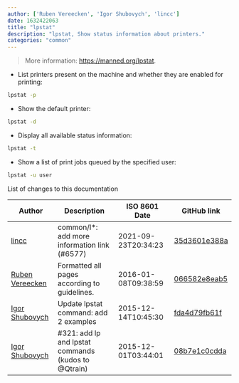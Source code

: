 ```yaml
---
author: ['Ruben Vereecken', 'Igor Shubovych', 'lincc']
date: 1632422063
title: "lpstat"
description: "lpstat, Show status information about printers."
categories: "common"
---
```

> More information: <https://manned.org/lpstat>.

- List printers present on the machine and whether they are enabled for printing:

```bash
lpstat -p
```

- Show the default printer:

```bash
lpstat -d
```

- Display all available status information:

```bash
lpstat -t
```

- Show a list of print jobs queued by the specified user:

```bash
lpstat -u user
```
List of changes to this documentation


Author | Description | ISO 8601 Date | GitHub link
------|-----|-----|-----
[lincc](mailto:46962923+blueskyson@users.noreply.github.com) | common/l*: add more information link (#6577) | 2021-09-23T20:34:23 | [35d3601e388a](https://github.com/tldr-pages/tldr/commit/35d3601e388ad4b54affea092d6dd4f0a8be37d2)
[Ruben Vereecken](mailto:rubenvereecken@gmail.com) | Formatted all pages according to guidelines. | 2016-01-08T09:38:59 | [066582e8eab5](https://github.com/tldr-pages/tldr/commit/066582e8eab57bce9861cc8d379e158d61f1cc95)
[Igor Shubovych](mailto:igor.shubovych@gmail.com) | Update lpstat command: add 2 examples | 2015-12-14T10:45:30 | [fda4d79fb61f](https://github.com/tldr-pages/tldr/commit/fda4d79fb61f09015d64c35d85c47a5180be50f1)
[Igor Shubovych](mailto:igor.shubovych@gmail.com) | #321: add lp and lpstat commands (kudos to @Qtrain) | 2015-12-01T03:44:01 | [08b7e1c0cdda](https://github.com/tldr-pages/tldr/commit/08b7e1c0cdda3e3af4adee0d1735ba2fdf9def0a)

